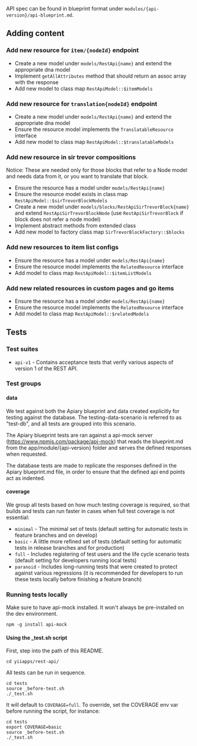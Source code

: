API spec can be found in blueprint format under `modules/{api-version}/api-blueprint.md`.

## Adding content

### Add new resource for `item/{nodeId}` endpoint

* Create a new model under `models/RestApi{name}` and extend the appropriate dna model
* Implement `getAllAttributes` method that should return an assoc array with the response
* Add new model to class map `RestApiModel::$itemModels`

### Add new resource for `translation{nodeId}` endpoint

* Create a new model under `models/RestApi{name}` and extend the appropriate dna model
* Ensure the resource model implements the `TranslatableResource` interface
* Add new model to class map `RestApiModel::$translatableModels`

### Add new resource in sir trevor compositions

Notice: These are needed only for those blocks that refer to a Node model and needs data from it, or you want to translate that block.

* Ensure the resource has a model under `models/RestApi{name}`
* Ensure the resource model exists in class map `RestApiModel::$sirTrevorBlockModels`
* Create a new model under `models/blocks/RestApiSirTrevorBlock{name}` and extend `RestApiSirTrevorBlockNode` (use `RestApiSirTrevorBlock` if block does not refer a node model)
* Implement abstract methods from extended class
* Add new model to factory class map `SirTrevorBlockFactory::$blocks`

### Add new resources to item list configs

* Ensure the resource has a model under `models/RestApi{name}`
* Ensure the resource model implements the `RelatedResource` interface
* Add model to class map `RestApiModel::$itemListModels`

### Add new related resources in custom pages and go items

* Ensure the resource has a model under `models/RestApi{name}`
* Ensure the resource model implements the `RelatedResource` interface
* Add model to class map `RestApiModel::$relatedModels`

## Tests

### Test suites

* `api-v1` - Contains acceptance tests that verify various aspects of version 1 of the REST API.

### Test groups

#### data

We test against both the Apiary blueprint and data created explicitly for testing against the database.
The testing-data-scenario is referred to as "test-db", and all tests are grouped into this scenario.

The Apiary blueprint tests are ran against a api-mock server (https://www.npmjs.com/package/api-mock) that reads the
blueprint.md from the app/module/{api-version} folder and serves the defined responses when requested.

The database tests are made to replicate the responses defined in the Apiary blueprint.md file, in order to ensure that
the defined api end points act as indented.

#### coverage

We group all tests based on how much testing coverage is required, so that builds and tests can run faster in cases when full test coverage is not essential:

* `minimal` - The minimal set of tests (default setting for automatic tests in feature branches and on develop)
* `basic` - A little more refined set of tests (default setting for automatic tests in release branches and for production)
* `full` - Includes registering of test users and the life cycle scenario tests (default setting for developers running local tests)
* `paranoid` - Includes long-running tests that were created to protect against various regressions (it is recommended for developers to run these tests locally before finishing a feature branch)

### Running tests locally

Make sure to have api-mock installed. It won't always be pre-installed on the dev environment.

    npm -g install api-mock

#### Using the _test.sh script

First, step into the path of this README.

    cd yiiapps/rest-api/

All tests can be run in sequence.

    cd tests
    source _before-test.sh
    ./_test.sh

It will default to `COVERAGE=full`. To override, set the COVERAGE env var before running the script, for instance:

    cd tests
    export COVERAGE=basic
    source _before-test.sh
    ./_test.sh
